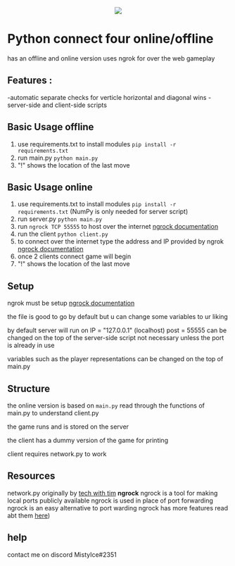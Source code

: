 <p align="center">
  <img src="https://imgur.com/a/TK1pBzk">
</p>

# Python connect four online/offline 
has an offline and online version
uses ngrok for over the web gameplay

## **Features** : 
-automatic separate checks for verticle horizontal and diagonal wins
-server-side and client-side scripts

## Basic Usage offline
1) use requirements.txt to install modules  `pip install -r requirements.txt`
2) run main.py `python main.py`
3) "!" shows the location of the last move

## Basic Usage online
1) use requirements.txt to install modules  `pip install -r requirements.txt` (NumPy is only needed for server script)
2) run server.py `python main.py` 
3) run `ngrock TCP 55555` to host over the internet [ngrock documentation](https://ngrok.com/docs)
4) run the client `python client.py`
5) to connect over the internet type the address and IP provided by ngrok [ngrock documentation](https://ngrok.com/docs)
6) once 2 clients connect game will begin 
7) "!" shows the location of the last move

## Setup

ngrok must be setup
[ngrock documentation](https://ngrok.com/docs)

the file is good to go by default but u can change some variables to ur liking

by default server will run on IP = "127.0.0.1" (localhost) post = 55555 can be changed on the top of the server-side script not necessary unless the port is already in use

variables such as the player representations can be changed on the top of main.py

## Structure

the online version is based on `main.py` read through the functions of main.py to understand client.py

the game runs and is stored on the server

the client has a dummy version of the game for printing 

client requires network.py to work 

## Resources

network.py originally by [tech with tim](https://youtu.be/McoDjOCb2Zo)
**ngrock**
ngrock is a tool for making local ports publicly available 
ngrock is used in place of port forwarding 
ngrock is an easy alternative to port warding
ngrock has more features read abt them [here](https://ngrok.com/docs))

## help
contact me on discord MistyIce#2351  
